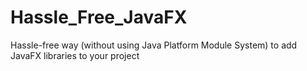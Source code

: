 # Hassle_Free_JavaFX
Hassle-free way (without using Java Platform Module System) to add JavaFX libraries to your project
